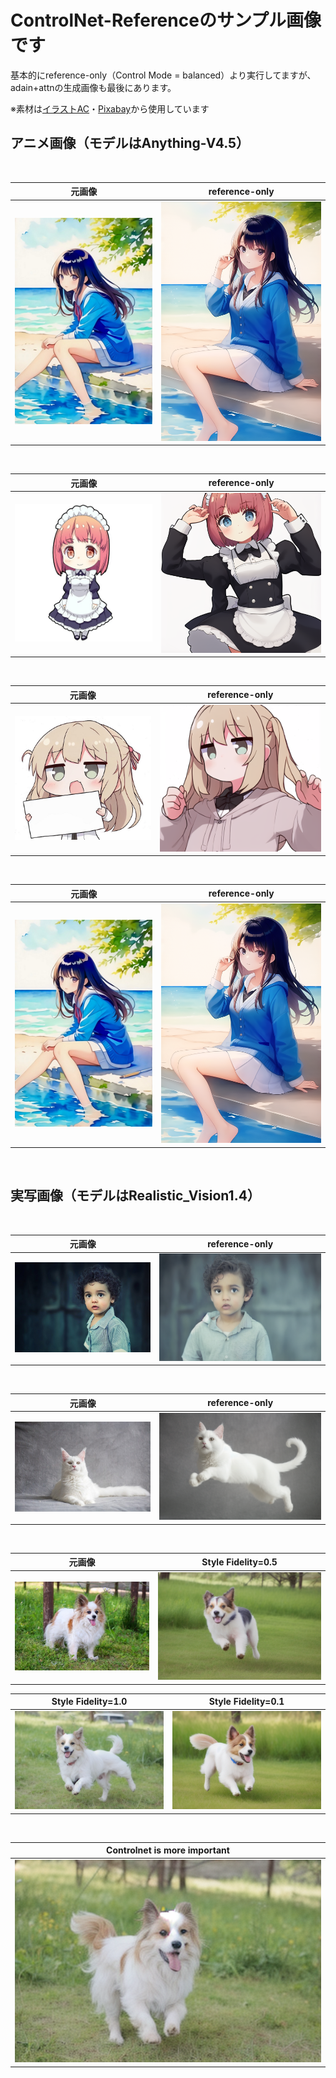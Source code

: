 # **ControlNet-Referenceのサンプル画像です**
基本的にreference-only（Control Mode = balanced）より実行してますが、adain+attnの生成画像も最後にあります。

※素材は[イラストAC](https://www.ac-illust.com/)・[Pixabay](https://pixabay.com/)から使用しています

## **アニメ画像（モデルはAnything-V4.5）**
<br>

|  元画像 |  reference-only  |
| ---- | ---- |
|  ![](images/anime.jpg)  |  ![](images/anime-only.png) |
<br>

|  元画像 |  reference-only  |
| ---- | ---- |
|  ![](images/anime-maid.jpg)  |  ![](images/anime-maid-only.png) |
<br>

|  元画像 |  reference-only  |
| ---- | ---- |
|  ![](images/anime-sd.jpg)  |  ![](images/anime-sd-only.png) |
<br>

|  元画像 |  reference-only  |
| ---- | ---- |
|  ![](images/anime.jpg)  |  ![](images/anime-only.png) |
<br>

## **実写画像（モデルはRealistic_Vision1.4）**
<br>

|  元画像 |  reference-only  |
| ---- | ---- |
|  ![](images/child.jpg)  |  ![](images/child-only.png) |
<br>

|  元画像 |  reference-only  |
| ---- | ---- |
|  ![](images/cat.jpg)  |  ![](images/cat-only.png) |
<br>

|  元画像 |  Style Fidelity=0.5  |
| ---- | ---- |
|  ![](images/dog.jpg)  |  ![](images/dog-only-bl.png) |

|  Style Fidelity=1.0 |  Style Fidelity=0.1  |
| ---- | ---- |
|  ![](images/dog-only-SF1.0.png)  |  ![](images/dog-only-SF0.1.png) |
<br>

| Controlnet is more important |
| ---- | 
|  ![](images/dog-only-ci.png)  | 
<br>